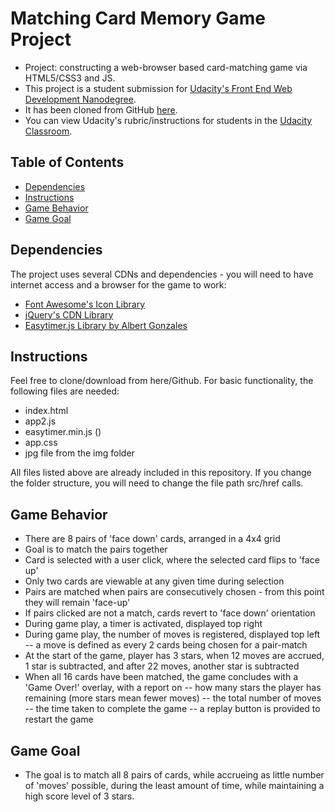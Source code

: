 # Matching Card Memory Game Project

- Project: constructing a web-browser based card-matching game via HTML5/CSS3 and JS.
- This project is a student submission for [Udacity's Front End Web Development Nanodegree](https://www.udacity.com/course/front-end-web-developer-nanodegree--nd001).
- It has been cloned from GitHub [here](https://github.com/udacity/fend-project-memory-game).
- You can view Udacity's rubric/instructions for students in the [Udacity Classroom](https://classroom.udacity.com/me).


## Table of Contents

- [Dependencies](#dependencies)
- [Instructions](#instructions)
- [Game Behavior](#gamebehavior)
- [Game Goal](#gamegoal)


## Dependencies
The project uses several CDNs and dependencies - you will need to have internet access and a browser for the game to work:
- [Font Awesome's Icon Library](https://fontawesome.com/v4.7.0/get-started/)
- [jQuery's CDN Library](https://code.jquery.com/jquery/)
- [Easytimer.js Library by Albert Gonzales](https://github.com/albert-gonzalez/easytimer.js/)


## Instructions

Feel free to clone/download from here/Github.
For basic functionality, the following files are needed:
- index.html
- app2.js
- easytimer.min.js ()
- app.css
- jpg file from the img folder

All files listed above are already included in this repository.
If you change the folder structure, you will need to change the file path src/href calls.


## <a name="gamebehavior"></a>Game Behavior
- There are 8 pairs of 'face down' cards, arranged in a 4x4 grid
- Goal is to match the pairs together
- Card is selected with a user click, where the selected card flips to 'face up'
- Only two cards are viewable at any given time during selection
- Pairs are matched when pairs are consecutively chosen - from this point they will remain 'face-up'
- If pairs clicked are not a match, cards revert to 'face down' orientation
- During game play, a timer is activated, displayed top right
- During game play, the number of moves is registered, displayed top left
  -- a move is defined as every 2 cards being chosen for a pair-match
- At the start of the game, player has 3 stars, when 12 moves are accrued, 1 star is subtracted, and after 22 moves, another star is subtracted
- When all 16 cards have been matched, the game concludes with a 'Game Over!' overlay, with a report on
  -- how many stars the player has remaining (more stars mean fewer moves)
  -- the total number of moves
  -- the time taken to complete the game
  -- a replay button is provided to restart the game

## <a name="gamegoal"></a>Game Goal
- The goal is to match all 8 pairs of cards, while accrueing as little number of 'moves' possible, during the least amount of time, while maintaining a high score level of 3 stars.


